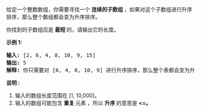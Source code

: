 <html>
 <body>
  <p>
   给定一个整数数组，你需要寻找一个
   <strong>
    连续的子数组
   </strong>
   ，如果对这个子数组进行升序排序，那么整个数组都会变为升序排序。
  </p>
  <p>
   你找到的子数组应是
   <strong>
    最短
   </strong>
   的，请输出它的长度。
  </p>
  <p>
   <strong>
    示例 1:
   </strong>
  </p>
  <pre>
<strong>输入:</strong> [2, 6, 4, 8, 10, 9, 15]
<strong>输出:</strong> 5
<strong>解释:</strong> 你只需要对 [6, 4, 8, 10, 9] 进行升序排序，那么整个表都会变为升序排序。
</pre>
  <p>
   <strong>
    说明 :
   </strong>
  </p>
  <ol>
   <li>
    输入的数组长度范围在 [1, 10,000]。
   </li>
   <li>
    输入的数组可能包含
    <strong>
     重复
    </strong>
    元素 ，所以
    <strong>
     升序
    </strong>
    的意思是
    <strong>
     &lt;=。
    </strong>
   </li>
  </ol>
 </body>
</html>